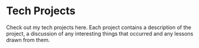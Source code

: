 # Tech Projects

Check out my tech projects here. Each project contains a description of the project, a discussion of any interesting things that occurred and any lessons drawn from them.